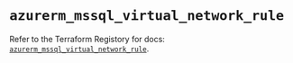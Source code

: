 # `azurerm_mssql_virtual_network_rule`

Refer to the Terraform Registory for docs: [`azurerm_mssql_virtual_network_rule`](https://www.terraform.io/docs/providers/azurerm/r/mssql_virtual_network_rule).
